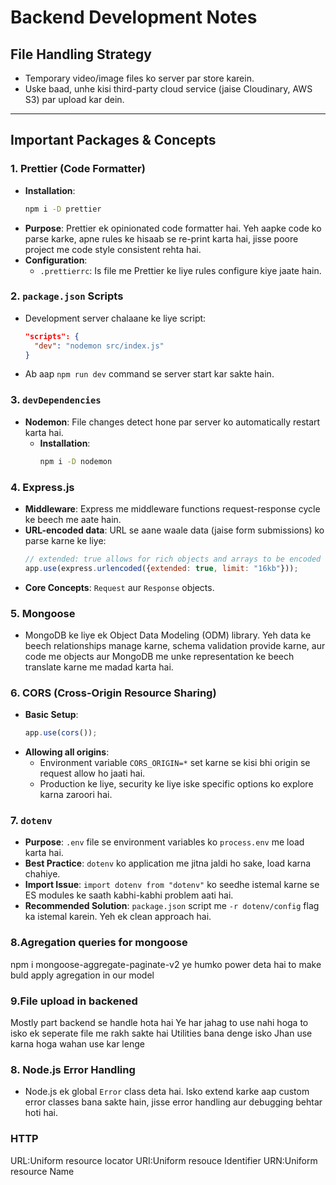 # Backend Development Notes

## File Handling Strategy
-   Temporary video/image files ko server par store karein.
-   Uske baad, unhe kisi third-party cloud service (jaise Cloudinary, AWS S3) par upload kar dein.

---

## Important Packages & Concepts

### 1. Prettier (Code Formatter)
-   **Installation**:
    ```bash
    npm i -D prettier
    ```
-   **Purpose**: Prettier ek opinionated code formatter hai. Yeh aapke code ko parse karke, apne rules ke hisaab se re-print karta hai, jisse poore project me code style consistent rehta hai.
-   **Configuration**:
    -   `.prettierrc`: Is file me Prettier ke liye rules configure kiye jaate hain.

### 2. `package.json` Scripts
-   Development server chalaane ke liye script:
    ```json
    "scripts": {
      "dev": "nodemon src/index.js"
    }
    ```
-   Ab aap `npm run dev` command se server start kar sakte hain.

### 3. `devDependencies`
-   **Nodemon**: File changes detect hone par server ko automatically restart karta hai.
    -   **Installation**:
        ```bash
        npm i -D nodemon
        ```



### 4. Express.js
-   **Middleware**: Express me middleware functions request-response cycle ke beech me aate hain.
-   **URL-encoded data**: URL se aane waale data (jaise form submissions) ko parse karne ke liye:
    ```javascript
    // extended: true allows for rich objects and arrays to be encoded
    app.use(express.urlencoded({extended: true, limit: "16kb"}));
    ```
-   **Core Concepts**: `Request` aur `Response` objects.




### 5. Mongoose
-   MongoDB ke liye ek Object Data Modeling (ODM) library. Yeh data ke beech relationships manage karne, schema validation provide karne, aur code me objects aur MongoDB me unke representation ke beech translate karne me madad karta hai.




### 6. CORS (Cross-Origin Resource Sharing)
-   **Basic Setup**:
    ```javascript
    app.use(cors());
    ```
-   **Allowing all origins**:
    -   Environment variable `CORS_ORIGIN=*` set karne se kisi bhi origin se request allow ho jaati hai.
    -   Production ke liye, security ke liye iske specific options ko explore karna zaroori hai.




### 7. `dotenv`
-   **Purpose**: `.env` file se environment variables ko `process.env` me load karta hai.
-   **Best Practice**: `dotenv` ko application me jitna jaldi ho sake, load karna chahiye.
-   **Import Issue**: `import dotenv from "dotenv"` ko seedhe istemal karne se ES modules ke saath kabhi-kabhi problem aati hai.
-   **Recommended Solution**: `package.json` script me `-r dotenv/config` flag ka istemal karein. Yeh ek clean approach hai.




### 8.Agregation queries for mongoose 
npm i mongoose-aggregate-paginate-v2  ye humko power deta hai to make buld apply agregation in our model 










### 9.File upload in backened 
Mostly part backend se handle hota hai 
Ye har jahag to use nahi hoga to isko ek seperate file me rakh sakte hai 
Utilities bana denge isko 
Jhan use karna hoga wahan use kar lenge 







### 8. Node.js Error Handling
-   Node.js ek global `Error` class deta hai. Isko extend karke aap custom error classes bana sakte hain, jisse error handling aur debugging behtar hoti hai.





### HTTP 

<!-- Ye bus ek adress hai  -->
URL:Uniform resource locator 
URI:Uniform resouce Identifier 
URN:Uniform resource Name
